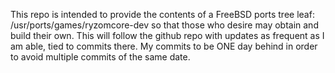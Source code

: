 This repo is intended to provide the contents of a FreeBSD ports tree leaf: /usr/ports/games/ryzomcore-dev so that those who desire may obtain and build their own.  This will follow the github repo with updates as frequent as I am able, tied to commits there.  My commits to be ONE day behind in order to avoid multiple commits of the same date.
